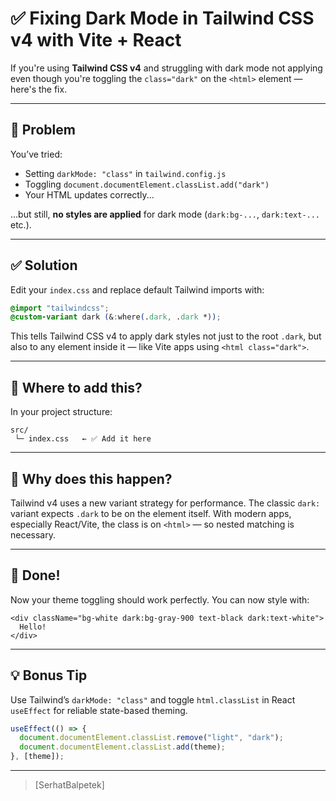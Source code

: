 # ✅ Fixing Dark Mode in Tailwind CSS v4 with Vite + React

If you're using **Tailwind CSS v4** and struggling with dark mode not applying even though you're toggling the `class="dark"` on the `<html>` element — here's the fix.

---

## 🔧 Problem

You’ve tried:

- Setting `darkMode: "class"` in `tailwind.config.js`
- Toggling `document.documentElement.classList.add("dark")`
- Your HTML updates correctly...

…but still, **no styles are applied** for dark mode (`dark:bg-...`, `dark:text-...` etc.).

---

## ✅ Solution

Edit your `index.css` and replace default Tailwind imports with:

```css
@import "tailwindcss";
@custom-variant dark (&:where(.dark, .dark *));
```

This tells Tailwind CSS v4 to apply dark styles not just to the root `.dark`, but also to any element inside it — like Vite apps using `<html class="dark">`.

---

## 📁 Where to add this?

In your project structure:

```
src/
 └─ index.css   ← ✅ Add it here
```

---

## 🧠 Why does this happen?

Tailwind v4 uses a new variant strategy for performance. The classic `dark:` variant expects `.dark` to be on the element itself. With modern apps, especially React/Vite, the class is on `<html>` — so nested matching is necessary.

---

## 🙌 Done!

Now your theme toggling should work perfectly. You can now style with:

```tsx
<div className="bg-white dark:bg-gray-900 text-black dark:text-white">
  Hello!
</div>
```

---

## 💡 Bonus Tip

Use Tailwind’s `darkMode: "class"` and toggle `html.classList` in React `useEffect` for reliable state-based theming.

```ts
useEffect(() => {
  document.documentElement.classList.remove("light", "dark");
  document.documentElement.classList.add(theme);
}, [theme]);
```

---

> [SerhatBalpetek]
